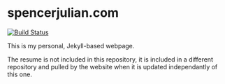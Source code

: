 # spencerjulian.com
[![Build Status](https://travis-ci.org/kuruoujou/spencerjulian.com.svg?branch=master)](https://travis-ci.org/kuruoujou/spencerjulian.com)

This is my personal, Jekyll-based webpage.

The resume is not included in this repository, it is included in a different
repository and pulled by the website when it is updated independantly of this
one.
